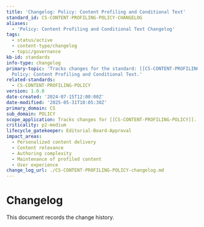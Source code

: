 ```yaml
---
title: 'Changelog: Policy: Content Profiling and Conditional Text'
standard_id: CS-CONTENT-PROFILING-POLICY-CHANGELOG
aliases:
  - 'Policy: Content Profiling and Conditional Text Changelog'
tags:
  - status/active
  - content-type/changelog
  - topic/governance
kb-id: standards
info-type: changelog
primary-topic: 'Tracks changes for the standard: [[CS-CONTENT-PROFILING-POLICY]] -
  Policy: Content Profiling and Conditional Text.'
related-standards:
  - CS-CONTENT-PROFILING-POLICY
version: 1.0.0
date-created: '2024-07-15T12:00:00Z'
date-modified: '2025-05-31T10:05:30Z'
primary_domain: CS
sub_domain: POLICY
scope_application: Tracks changes for [[CS-CONTENT-PROFILING-POLICY]].
criticality: p2-medium
lifecycle_gatekeeper: Editorial-Board-Approval
impact_areas:
  - Personalized content delivery
  - Content relevance
  - Authoring complexity
  - Maintenance of profiled content
  - User experience
change_log_url: ./CS-CONTENT-PROFILING-POLICY-changelog.md
---
```


# Changelog

This document records the change history.
